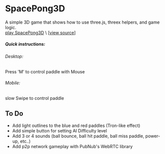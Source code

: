 SpacePong3D
===========

A simple 3D game that shows how to use three.js, threex helpers, and game logic. <br>
[play SpacePong3D](http://erichlof.github.io/SpacePong3D/SpacePong3D.html)
\ [[view source](https://github.com/erichlof/SpacePong3D/blob/master/SpacePong3D.html)\]

<h5>Quick instructions:</h5>
<h6>Desktop:</h6> 
Press 'M' to control paddle with Mouse <br>

<h6>Mobile:</h6> 
slow Swipe to control paddle

To Do
-----
* Add light outlines to the blue and red paddles (Tron-like effect)
* Add simple button for setting AI Difficulty level
* Add 3 or 4 sounds (ball bounce, ball hit paddle, ball miss paddle, power-up, etc..)
* Add p2p network gameplay with PubNub's WebRTC library
